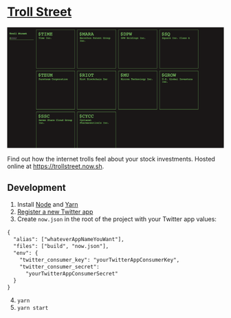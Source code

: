 # [Troll Street](https://trollstreet.now.sh)

![Troll Street](/public/thumbnail.png?raw=true)

Find out how the internet trolls feel about your stock investments. Hosted online at https://trollstreet.now.sh.

## Development

1.  Install [Node](https://nodejs.org/en/) and [Yarn](https://yarnpkg.com/en/docs/install)
2.  [Register a new Twitter app](apps.twitter.com)
3.  Create `now.json` in the root of the project with your Twitter app values:

```
{
  "alias": ["whateverAppNameYouWant"],
  "files": ["build", "now.json"],
  "env": {
    "twitter_consumer_key": "yourTwitterAppConsumerKey",
    "twitter_consumer_secret":
      "yourTwitterAppConsumerSecret"
  }
}
```

4.  `yarn`
5.  `yarn start`
